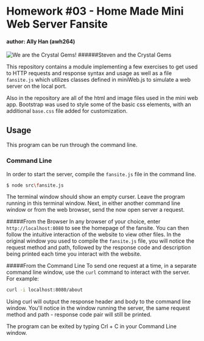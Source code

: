 Homework #03 - Home Made Mini Web Server Fansite
=====
#### author: Ally Han (awh264)

![We are the Crystal Gems!](https://secure.static.tumblr.com/7e486ccbef8c1adedc7bb6910f04d367/mlw98x4/xZ1o1axku/tumblr_static_8r6geohbazggko0g8s0k8os8s_640_v2.png)
######Steven and the Crystal Gems

This repository contains a module implementing a few exercises to get used to HTTP requests and response syntax and usage as well as a file `fansite.js` which utilizes classes defined in miniWeb.js to simulate a web server on the local port.

Also in the repository are all of the html and image files used in the mini web app. Bootstrap was used to style some of the basic css elements, with an additional `base.css` file added for customization.

## Usage
This program can be run through the command line.

### Command Line
In order to start the server, compile the `fansite.js` file in the command line.
```sh
$ node src\fansite.js
```
The terminal window should show an empty curser. Leave the program running in this terminal window. Next, in either another command line window or from the web browser, send the now open server a request.

#####From the Browser
In any browser of your choice, enter `http://localhost:8080` to see the homepage of the fansite. You can then follow the intuitive interaction of the website to view other files. In the original window you used to compile the `fansite.js` file, you will notice the request method and path, followed by the response code and description being printed each time you interact with the website.

#####From the Command Line
To send one request at a time, in a separate command line window, use the `curl` command to interact with the server. For example:

```sh
curl -i localhost:8080/about
```

Using curl will output the response header and body to the command line window. You'll notice in the window running the server, the same request method and path - response code pair will still be printed.


The program can be exited by typing Crl + C in your Command Line window.

